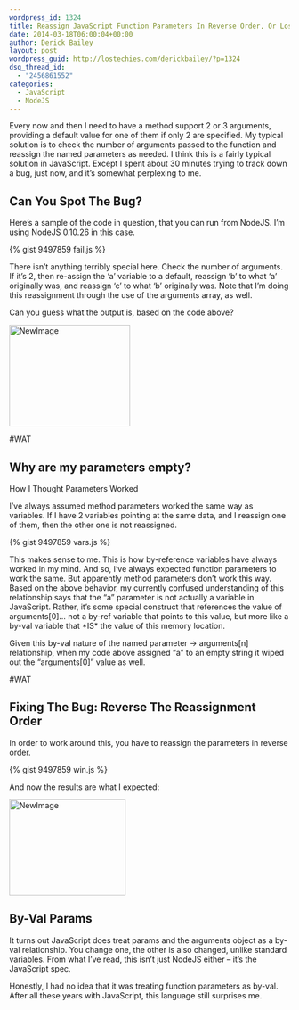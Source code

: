```yaml
---
wordpress_id: 1324
title: Reassign JavaScript Function Parameters In Reverse Order, Or Lose Your Params
date: 2014-03-18T06:00:04+00:00
author: Derick Bailey
layout: post
wordpress_guid: http://lostechies.com/derickbailey/?p=1324
dsq_thread_id:
  - "2456861552"
categories:
  - JavaScript
  - NodeJS
---
```

Every now and then I need to have a method support 2 or 3 arguments, providing a default value for one of them if only 2 are specified. My typical solution is to check the number of arguments passed to the function and reassign the named parameters as needed. I think this is a fairly typical solution in JavaScript. Except I spent about 30 minutes trying to track down a bug, just now, and it&#8217;s somewhat perplexing to me.

## Can You Spot The Bug?

Here&#8217;s a sample of the code in question, that you can run from NodeJS. I&#8217;m using NodeJS 0.10.26 in this case.

{% gist 9497859 fail.js %}

There isn&#8217;t anything terribly special here. Check the number of arguments. If it&#8217;s 2, then re-assign the &#8216;a&#8217; variable to a default, reassign &#8216;b&#8217; to what &#8216;a&#8217; originally was, and reassign &#8216;c&#8217; to what &#8216;b&#8217; originally was. Note that I&#8217;m doing this reassignment through the use of the arguments array, as well.

Can you guess what the output is, based on the code above?

<img style="margin-left: auto;margin-right: auto" src="https://lostechies.com/content/derickbailey/uploads/2014/03/NewImage7.png" alt="NewImage" width="217" height="182" border="0" />

#WAT

## Why are my parameters empty?

How I Thought Parameters Worked

I&#8217;ve always assumed method parameters worked the same way as variables. If I have 2 variables pointing at the same data, and I reassign one of them, then the other one is not reassigned.

{% gist 9497859 vars.js %}

This makes sense to me. This is how by-reference variables have always worked in my mind. And so, I&#8217;ve always expected function parameters to work the same. But apparently method parameters don&#8217;t work this way. Based on the above behavior, my currently confused understanding of this relationship says that the &#8220;a&#8221; parameter is not actually a variable in JavaScript. Rather, it&#8217;s some special construct that references the value of arguments[0]&#8230; not a by-ref variable that points to this value, but more like a by-val variable that \*IS\* the value of this memory location. 

Given this by-val nature of the named parameter -> arguments[n] relationship, when my code above assigned &#8220;a&#8221; to an empty string it wiped out the &#8220;arguments[0]&#8221; value as well. 

#WAT

## Fixing The Bug: Reverse The Reassignment Order

In order to work around this, you have to reassign the parameters in reverse order. 

{% gist 9497859 win.js %}

And now the results are what I expected:

<img style="margin-left: auto;margin-right: auto" src="https://lostechies.com/content/derickbailey/uploads/2014/03/NewImage8.png" alt="NewImage" width="209" height="172" border="0" />

## By-Val Params

It turns out JavaScript does treat params and the arguments object as a by-val relationship. You change one, the other is also changed, unlike standard variables. From what I&#8217;ve read, this isn&#8217;t just NodeJS either &#8211; it&#8217;s the JavaScript spec.

Honestly, I had no idea that it was treating function parameters as by-val. After all these years with JavaScript, this language still surprises me.
